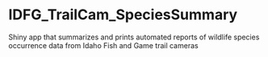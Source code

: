 # IDFG_TrailCam_SpeciesSummary
Shiny app that summarizes and prints automated reports of wildlife species occurrence data from Idaho Fish and Game trail cameras
